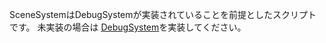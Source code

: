 SceneSystemはDebugSystemが実装されていることを前提としたスクリプトです。
未実装の場合は [DebugSystem](https://github.com/kohaku-dayo/HandyLib/tree/main/Unity/BaseSystem/Debug "他のディレクトリに飛びます")を実装してください。
